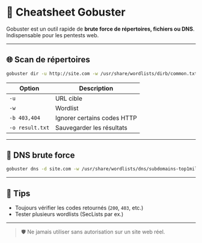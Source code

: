 # 🚪 Cheatsheet Gobuster

Gobuster est un outil rapide de **brute force de répertoires, fichiers ou DNS**. Indispensable pour les pentests web.

---

## 🌐 Scan de répertoires

```bash
gobuster dir -u http://site.com -w /usr/share/wordlists/dirb/common.txt
```

| Option | Description |
|--------|-------------|
| `-u` | URL cible |
| `-w` | Wordlist |
| `-b 403,404` | Ignorer certains codes HTTP |
| `-o result.txt` | Sauvegarder les résultats |

---

## 🧠 DNS brute force

```bash
gobuster dns -d site.com -w /usr/share/wordlists/dns/subdomains-top1million-5000.txt
```

---

## 📌 Tips

- Toujours vérifier les codes retournés (`200`, `403`, etc.)
- Tester plusieurs wordlists (SecLists par ex.)

---

> 🛡️ Ne jamais utiliser sans autorisation sur un site web réel.
